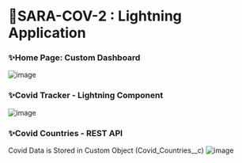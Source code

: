# 🚀SARA-COV-2 : Lightning Application

### ✨Home Page: Custom Dashboard
![image](https://user-images.githubusercontent.com/88401843/128574631-83569f8a-8c77-4caa-9011-6065a9f504d1.png)
### ✨Covid Tracker - Lightning Component
![image](https://user-images.githubusercontent.com/88401843/128574909-6d4cf0e6-3730-4822-a711-23f7f700fefd.png)
### ✨Covid Countries - REST API
Covid Data is Stored in Custom Object (Covid_Countries__c)
![image](https://user-images.githubusercontent.com/88401843/128575014-57f30626-38d7-49ca-a466-bbd55ea88da5.png)


